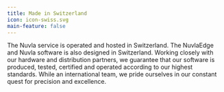 ```yaml
---
title: Made in Switzerland
icon: icon-swiss.svg
main-feature: false
---
```


The Nuvla service is operated and hosted in Switzerland. The NuvlaEdge and Nuvla software is also designed in Switzerland. Working closely with our hardware and distribution partners, we guarantee that our software is produced, tested, certified and operated according to our highest standards. While an international team, we pride ourselves in our constant quest for precision and excellence.
